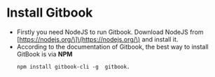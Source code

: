 # Install Gitbook

* Firstly you need NodeJS to run Gitbook. Download NodeJS from \[https://nodejs.org/\]\(https://nodejs.org/\) and install it.
* According to the documentation of Gitbook, the best way to install GitBook is via **NPM**
  ```
  npm install gitbook-cli -g  gitbook. 
  ```
